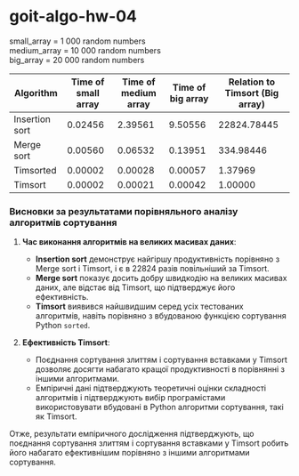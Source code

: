 # goit-algo-hw-04

small_array = 1 000 random numbers \
medium_array = 10 000 random numbers \
big_array = 20 000 random numbers


| Algorithm            | Time of small array  | Time of medium array | Time of big array    | Relation to Timsort (Big array)     |
| -------------------- | -------------------- | -------------------- | -------------------- | ----------------------------------- |
| Insertion sort       |              0.02456 |              2.39561 |              9.50556 |                         22824.78445 |
| Merge sort           |              0.00560 |              0.06532 |              0.13951 |                           334.98446 |
| Timsorted            |              0.00002 |              0.00028 |              0.00057 |                             1.37969 |
| Timsort              |              0.00002 |              0.00021 |              0.00042 |                             1.00000 |


### Висновки за результатами порівняльного аналізу алгоритмів сортування

1. **Час виконання алгоритмів на великих масивах даних**:
   - **Insertion sort** демонструє найгіршу продуктивність порівняно з Merge sort і Timsort, і є в 22824 разів повільніший за Timsort.
   - **Merge sort** показує досить добру швидкодію на великих масивах даних, але відстає від Timsort, що підтверджує його ефективність.
   - **Timsort** виявився найшвидшим серед усіх тестованих алгоритмів, навіть порівняно з вбудованою функцією сортування Python `sorted`.

2. **Ефективність Timsort**:
   - Поєднання сортування злиттям і сортування вставками у Timsort дозволяє досягти набагато кращої продуктивності в порівнянні з іншими алгоритмами.
   - Емпіричні дані підтверджують теоретичні оцінки складності алгоритмів і підтверджують вибір програмістами використовувати вбудовані в Python алгоритми сортування, такі як Timsort.

Отже, результати емпіричного дослідження підтверджують, що поєднання сортування злиттям і сортування вставками у Timsort робить його набагато ефективнішим порівняно з іншими алгоритмами сортування.
